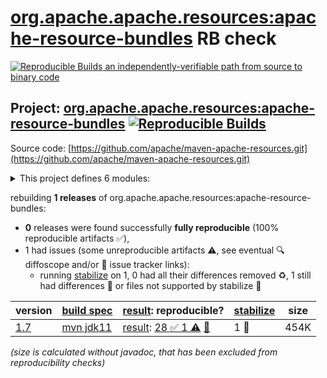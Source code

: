 [org.apache.apache.resources:apache-resource-bundles](https://central.sonatype.com/artifact/org.apache.apache.resources/apache-resource-bundles/versions) RB check
=======

[![Reproducible Builds](https://reproducible-builds.org/images/logos/rb.svg) an independently-verifiable path from source to binary code](https://reproducible-builds.org/)

## Project: [org.apache.apache.resources:apache-resource-bundles](https://central.sonatype.com/artifact/org.apache.apache.resources/apache-resource-bundles/versions) [![Reproducible Builds](https://img.shields.io/endpoint?url=https://raw.githubusercontent.com/jvm-repo-rebuild/reproducible-central/master/content/org/apache/apache/resources/badge.json)](https://github.com/jvm-repo-rebuild/reproducible-central/blob/master/content/org/apache/apache/resources/README.md)

Source code: [https://github.com/apache/maven-apache-resources.git](https://github.com/apache/maven-apache-resources.git)

<details><summary>This project defines 6 modules:</summary>

* [org.apache.apache.resources:apache-incubator-disclaimer-resource-bundle](https://central.sonatype.com/artifact/org.apache.apache.resources/apache-incubator-disclaimer-resource-bundle/overview)
* [org.apache.apache.resources:apache-jar-resource-bundle](https://central.sonatype.com/artifact/org.apache.apache.resources/apache-jar-resource-bundle/overview)
* [org.apache.apache.resources:apache-jar-txt-resource-bundle](https://central.sonatype.com/artifact/org.apache.apache.resources/apache-jar-txt-resource-bundle/overview)
* [org.apache.apache.resources:apache-license-header-resource-bundle](https://central.sonatype.com/artifact/org.apache.apache.resources/apache-license-header-resource-bundle/overview)
* [org.apache.apache.resources:apache-resource-bundles](https://central.sonatype.com/artifact/org.apache.apache.resources/apache-resource-bundles/overview)
* [org.apache.apache.resources:apache-source-release-assembly-descriptor](https://central.sonatype.com/artifact/org.apache.apache.resources/apache-source-release-assembly-descriptor/overview)
</details>

rebuilding **1 releases** of org.apache.apache.resources:apache-resource-bundles:
- **0** releases were found successfully **fully reproducible** (100% reproducible artifacts :white_check_mark:),
- 1 had issues (some unreproducible artifacts :warning:, see eventual :mag: diffoscope and/or :memo: issue tracker links):
  - running [stabilize](doc/stabilize.md) on 1, 0 had all their differences removed :recycle:, 1 still had differences :rotating_light: or files not supported by stabilize :no_entry_sign:

| version | [build spec](/BUILDSPEC.md) | [result](https://reproducible-builds.org/docs/jvm/): reproducible? | [stabilize](https://github.com/google/oss-rebuild/blob/main/cmd/stabilize/README.md) | size |
| -- | --------- | ------ | ------ | -- |
| [1.7](https://central.sonatype.com/artifact/org.apache.apache.resources/apache-resource-bundles/1.7/pom) | [mvn jdk11](apache-resource-bundles-1.7.buildspec) | [result](apache-resource-bundles-1.7.buildinfo): [28 :white_check_mark:  1 :warning:](apache-resource-bundles-1.7.buildcompare) [:memo:](https://github.com/apache/maven-apache-parent/pull/288/files) | 1 :rotating_light: | 454K |

<i>(size is calculated without javadoc, that has been excluded from reproducibility checks)</i>
